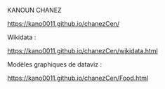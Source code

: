 KANOUN CHANEZ

https://kano0011.github.io/chanezCen/

Wikidata : 

https://kano0011.github.io/chanezCen/wikidata.html

Modèles graphiques de dataviz : 

https://kano0011.github.io/chanezCen/Food.html

